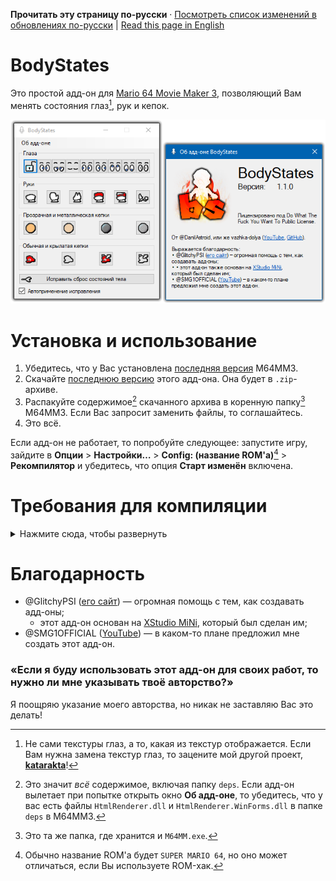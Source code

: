 **Прочитать эту страницу по-русски** · [Посмотреть список изменений в обновлениях по-русски](https://github.com/vazhka-dolya/bodystates/blob/main/Changelog.ru.md) | [Read this page in English](https://github.com/vazhka-dolya/bodystates/blob/main/README.md)

# BodyStates
Это простой адд-он для [Mario 64 Movie Maker 3](https://github.com/projectcomet64/M64MM), позволяющий Вам менять состояния глаз[^1], рук и кепок.
<p align="center">
  <img src="https://github.com/vazhka-dolya/bodystates/blob/main/GitHubImages/ReadmeImage3_rus2.png" width="666"/>
</p>

# Установка и использование
1. Убедитесь, что у Вас установлена [последняя версия](https://github.com/projectcomet64/M64MM/releases/latest) M64MM3.
2. Скачайте [последнюю версию](https://github.com/vazhka-dolya/bodystates/releases/latest) этого адд-она. Она будет в `.zip`-архиве.
3. Распакуйте содержимое[^2] скачанного архива в коренную папку[^3] M64MM3. Если Вас запросит заменить файлы, то соглашайтесь.
4. Это всё.

Если адд-он не работает, то попробуйте следующее: запустите игру, зайдите в **Опции** > **Настройки…** > **Config: (название ROM'а)**[^4] > **Рекомпилятор** и убедитесь, что опция **Старт изменён** включена.

# Требования для компиляции
<details>
  <summary>Нажмите сюда, чтобы развернуть</summary>
  
- Visual Studio 2022.
- Репозиторий M64MM3 в папке под названием `M64MM`, которая находится на одну директорию выше.
  - Пример: если `.sln`-файл BodyStates — `C:/projects/BodyStates/BodyStates.sln`, то весь репозиторий M64MM3 должен быть в `C:/projects/M64MM`. Желательно, чтобы у путей не было кириллицы.
- Если Вы на Windows, то перед тем, как распаковывать архивы, нажмите правой кнопкой мыши по ним, откройте **Свойства** и посмотрите есть ли опция **Разблокировать**. Если есть, то поставьте на ней галочки и нажмите **Применить**. Если Вы этого не сделаете и архив(-ы) останутся заблокированными, то Вы можете столкнуться с проблемами.
- *В зависимости от ситуации*, Вам *возможно* нужно будет сделать следующее: зайдите в **Меню** > **Средства** > **Диспетчер пакетов NuGet** > **Консоль диспетчера пакетов** и введите `Install-Package HtmlRenderer.WinForms`. После этого, зайдите **Меню** > **Проект** > **Управление пакетами NuGet…** и убедитесь, что у `HtmlRenderer.Core` и `HtmlRenderer.WinForms` последнии версии.

</details>

# Благодарность
- @GlitchyPSI ([eго сайт](https://glitchypsi.xyz)) — огромная помощь с тем, как создавать адд-оны;
  - этот адд-он основан на [XStudio MiNi](https://github.com/projectcomet64/xstudio-mini), который был сделан им;
- @SMG1OFFICIAL ([YouTube](https://www.youtube.com/channel/UCU5kWc-wqBOiAwDYPRvhCHg)) — в каком-то плане предложил мне создать этот адд-он.
### «Если я буду использовать этот адд-он для своих работ, то нужно ли мне указывать твоё авторство?»
Я поощряю указание моего авторства, но никак не заставляю Вас это делать!
[^1]: Не сами текстуры глаз, а то, какая из текстур отображается. Если Вам нужна замена текстур глаз, то зацените мой другой проект, **[katarakta](https://github.com/vazhka-dolya/katarakta)**!
[^2]: Это значит *всё* содержимое, включая папку `deps`. Если адд-он вылетает при попытке открыть окно **Об адд-оне**, то убедитесь, что у вас есть файлы `HtmlRenderer.dll` и `HtmlRenderer.WinForms.dll` в папке `deps` в M64MM3.
[^3]: Это та же папка, где хранится и `M64MM.exe`.
[^4]: Обычно название ROM'а будет `SUPER MARIO 64`, но оно может отличаться, если Вы используете ROM-хак.
